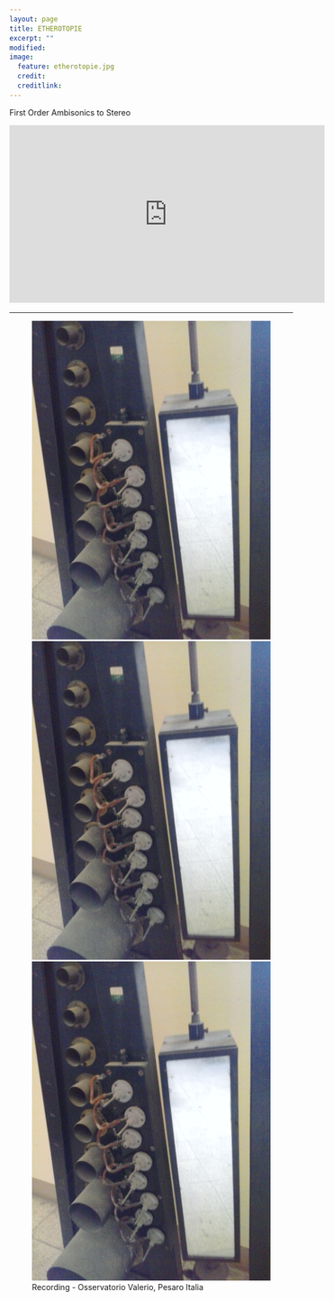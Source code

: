 ```yaml
---
layout: page
title: ETHEROTOPIE
excerpt: ""
modified: 
image:
  feature: etherotopie.jpg
  credit: 
  creditlink: 
---
```


First Order Ambisonics to Stereo

<iframe width="560" height="315" src="https://www.youtube.com/embed/tQFToiL1jiU" frameborder="0"> </iframe>

---

<figure>
	<img src="/images/photo_ethero/1.jpg" alt="image">
	<img src="/images/photo_ethero/1.jpg" alt="image">
	<img src="/images/photo_ethero/1.jpg" alt="image">
<figcaption>Recording - Osservatorio Valerio, Pesaro Italia</figcaption>
</figure>

